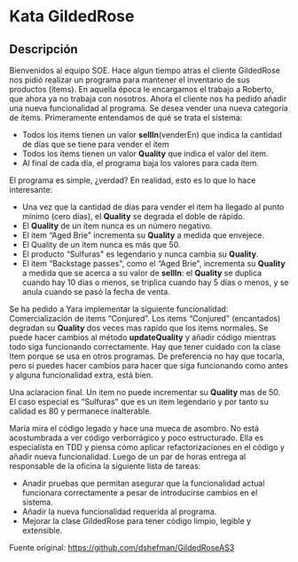 # Kata GildedRose #

## Descripción ##
Bienvenidos al equipo SOE. Hace algun tiempo atras el cliente GildedRose nos pidió realizar un programa para mantener el inventario de sus productos (ítems). En aquella época le encargamos el trabajo a Roberto, que ahora ya no trabaja con nosotros. Ahora el cliente nos ha pedido añadir una nueva funcionalidad al programa. Se desea vender una nueva categoría de ítems.
Primeramente entendamos de qué se trata el sistema:

- Todos los ítems tienen un valor **sellIn**(venderEn) que indica la cantidad de días que se tiene para vender el item
- Todos los ítems tienen un valor **Quality** que indica el valor del item.
- Al final de cada día, el programa baja los valores para cada ítem.

El programa es simple, ¿verdad? En realidad, esto es lo que lo hace interesante:

- Una vez que la cantidad de días para vender el item ha llegado al punto mínimo (cero días), el **Quality** se degrada el doble de rápido.
- El **Quality** de un ítem nunca es un número negativo.
- El item “Aged Brie" incrementa su **Quality** a medida que envejece.
- El Quality de un ítem nunca es más que 50.
- El producto “Sulfuras" es legendario y nunca cambia su **Quality**.
- El item “Backstage passes", como el “Aged Brie", incrementa su **Quality** a medida que se acerca a su valor de **sellIn**: el **Quality** se duplica cuando hay 10 días o menos, se triplica cuando hay 5 días o menos, y se anula cuando se pasó la fecha de venta.

Se ha pedido a Yara implementar la siguiente funcionalidad:
Comercialización de items “Conjured”. Los items “Conjured" (encantados) degradan su **Quality** dos veces mas rapido que los items normales.
Se puede hacer cambios al método **updateQuality** y añadir código mientras todo siga funcionando correctamente. Hay que tener cuidado con la clase Item porque se usa en otros programas. De preferencia no hay que tocarla, pero si puedes hacer cambios para hacer que siga funcionando como antes y alguna funcionalidad extra, está bien.

Una aclaracion final. Un item no puede incrementar su **Quality** mas de 50. El caso especial es “Sulfuras" que es un item legendario y por tanto su calidad es 80 y permanece inalterable.

María mira el código legado y hace una mueca de asombro. No está acostumbrada a ver código verborrágico y poco estructurado. Ella es especialista en TDD y piensa cómo aplicar refactorizaciones en el código y añadir nueva funcionalidad. Luego de un par de horas entrega al responsable de la oficina la siguiente lista de tareas:

- Anadir pruebas que permitan asegurar que la funcionalidad actual funcionara correctamente a pesar de introducirse cambios en el sistema.
- Añadir la nueva funcionalidad requerida al programa.
- Mejorar la clase GildedRose para tener código limpio, legible y extensible.

Fuente original: https://github.com/dshefman/GildedRoseAS3
